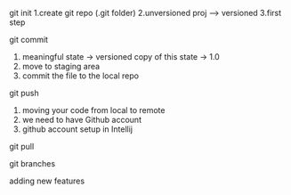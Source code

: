 git init
1.create git repo (.git folder)
2.unversioned proj --> versioned
3.first step


git commit
1. meaningful state -> versioned copy of this state -> 1.0
2. move to staging area
3. commit the file to the local repo


git push
1. moving your code from local to remote
2. we need to have Github account
3. github account setup in Intellij

git pull


git branches

adding new features
